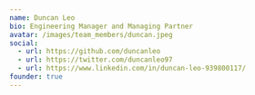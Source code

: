 ```yaml
---
name: Duncan Leo
bio: Engineering Manager and Managing Partner 
avatar: /images/team_members/duncan.jpeg
social:
  - url: https://github.com/duncanleo
  - url: https://twitter.com/duncanleo97
  - url: https://www.linkedin.com/in/duncan-leo-939800117/
founder: true
---
```


